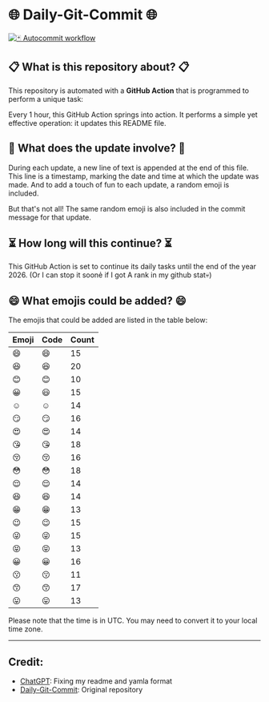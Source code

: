 # 🌐 Daily-Git-Commit 🌐

[![🃏 Autocommit workflow](https://github.com/kleqing/git-auto-commit/actions/workflows/main.yaml/badge.svg?event=check_run)](https://github.com/kleqing/git-auto-commit/actions/workflows/main.yaml)

## 📋 What is this repository about? 📋

This repository is automated with a **GitHub Action** that is programmed to perform a unique task:

Every 1 hour, this GitHub Action springs into action. It performs a simple yet effective operation: it updates this README file.

## 🔄 What does the update involve? 🔄

During each update, a new line of text is appended at the end of this file. This line is a timestamp, marking the date and time at which the update was made. And to add a touch of fun to each update, a random emoji is included.

But that's not all! The same random emoji is also included in the commit message for that update.

## ⏳ How long will this continue? ⏳

This GitHub Action is set to continue its daily tasks until the end of the year 2026. (Or I can stop it soonẻ if I got A rank in my github stat💀)

## 😄 What emojis could be added? 😄

The emojis that could be added are listed in the table below:

| Emoji | Code | Count |
| --- | --- | --- |
| 😄 | :smile: | 15 |
| 😆 | :laughing: | 20 |
| 😊 | :blush: | 10 |
| 😀 | :smiley: | 15 |
| ☺️ | :relaxed: | 14 |
| 😏 | :smirk: | 16 |
| 😍 | :heart_eyes: | 14 |
| 😘 | :kissing_heart: | 18 |
| 😚 | :kissing_closed_eyes: | 16 |
| 😳 | :flushed: | 18 |
| 😌 | :relieved: | 14 |
| 😆 | :satisfied: | 14 |
| 😁 | :grin: | 13 |
| 😉 | :wink: | 15 |
| 😜 | :stuck_out_tongue_winking_eye: | 15 |
| 😝 | :stuck_out_tongue_closed_eyes: | 13 |
| 😀 | :grinning: | 16 |
| 😗 | :kissing: | 11 |
| 😙 | :kissing_smiling_eyes: | 17 |
| 😛 | :stuck_out_tongue: | 13 |

Please note that the time is in UTC. You may need to convert it to your local time zone.

---

## Credit:

- [ChatGPT](chatgpt.com): Fixing my readme and yamla format
- [Daily-Git-Commit](https://github.com/diegomarty/daily-git-commit): Original repository

